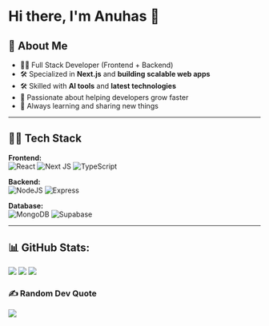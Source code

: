 # Hi there, I'm Anuhas 👋

<!---
### Helping Devs Grow with AI 🚀

---
--->
## 🚀 About Me

- 👨‍💻 Full Stack Developer (Frontend + Backend)
- 🛠️ Specialized in **Next.js** and **building scalable web apps**
- 🛠️ Skilled with **AI tools** and **latest technologies**
- 🌟 Passionate about helping developers grow faster
- 📖 Always learning and sharing new things

---

## 👨‍💻 Tech Stack

**Frontend:**</br>
![React](https://img.shields.io/badge/react-%2320232a.svg?style=for-the-badge&logo=react&logoColor=%2361DAFB) ![Next JS](https://img.shields.io/badge/Next-black?style=for-the-badge&logo=next.js&logoColor=white) ![TypeScript](https://img.shields.io/badge/typescript-%23007ACC.svg?style=for-the-badge&logo=typescript&logoColor=white)

**Backend:**</br>
![NodeJS](https://img.shields.io/badge/node.js-6DA55F?style=for-the-badge&logo=node.js&logoColor=white) ![Express](https://img.shields.io/badge/express-%23000000.svg?style=for-the-badge&logo=express&logoColor=white)

**Database:**</br>
![MongoDB](https://img.shields.io/badge/MongoDB-%234ea94b.svg?style=for-the-badge&logo=mongodb&logoColor=white) ![Supabase](https://img.shields.io/badge/Supabase-3ECF8E?style=for-the-badge&logo=supabase&logoColor=white)

---

## 📊 GitHub Stats:
![](https://github-readme-stats.vercel.app/api?username=DevAnuhas&theme=dark&hide_border=true&include_all_commits=true&count_private=true)
![](https://nirzak-streak-stats.vercel.app/?user=DevAnuhas&theme=dark&hide_border=true)
![](https://github-readme-stats.vercel.app/api/top-langs/?username=DevAnuhas&theme=dark&hide_border=true&include_all_commits=true&count_private=true&layout=compact)

### ✍️ Random Dev Quote
![](https://quotes-github-readme.vercel.app/api?type=horizontal&theme=light)
